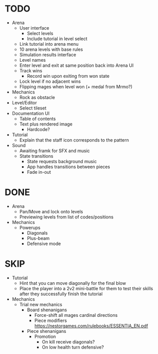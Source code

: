 # TODO
- Arena
    - User interface
        - Select levels
        - Include tutorial in level select
    - Link tutorial into arena menu
    - 10 arena levels with base rules
    - Simulation results interface
    - Level names
    - Enter level and exit at same position back into Arena UI
    - Track wins
        - Record win upon exiting from won state
    - Lock level if no adjacent wins
    - Flipping mages when level won (+ medal from Mrmo?)
- Mechanics
    - Rock as obstacle
- Level/Editor
    - Select tileset
- Documentation UI
    - Table of contents
    - Text plus rendered image
        - Hardcode?
- Tutorial
    - Explain that the staff icon corresponds to the pattern
- Sound
    - Awaiting framk for SFX and music
    - State transitions
        - State requests background music
        - App handles transitions between pieces
        - Fade in-out

# DONE

- Arena
    - Pan/Move and lock onto levels
    - Previewing levels from list of codes/positions
- Mechanics
    - Powerups
        - Diagonals
        - Plus-beam
        - Defensive mode

# SKIP

- Tutorial
    - Hint that you can move diagonally for the final blow
    - Place the player into a 2v2 mini-battle for them to test their skills after they successfully finish the tutorial
- Mechanics
    - Trial new mechanics
        - Board shenanigans
            - Force-shift all mages cardinal directions
            - Piece modifiers https://nestorgames.com/rulebooks/ESSENTIA_EN.pdf
        - Piece shenanigans
            - Promotion
                - On kill receive diagonals?
                - On low health turn defensive?